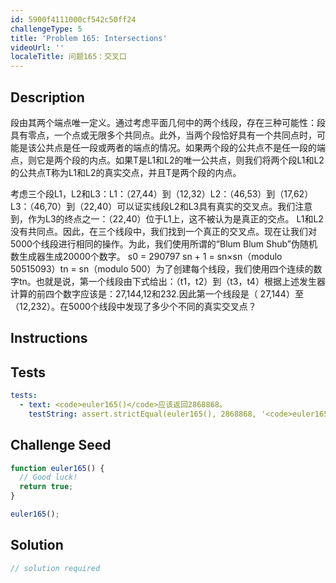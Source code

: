```yaml
---
id: 5900f4111000cf542c50ff24
challengeType: 5
title: 'Problem 165: Intersections'
videoUrl: ''
localeTitle: 问题165：交叉口
---
```


## Description
<section id="description">段由其两个端点唯一定义。通过考虑平面几何中的两个线段，存在三种可能性：段具有零点，一个点或无限多个共同点。此外，当两个段恰好具有一个共同点时，可能是该公共点是任一段或两者的端点的情况。如果两个段的公共点不是任一段的端点，则它是两个段的内点。如果T是L1和L2的唯一公共点，则我们将两个段L1和L2的公共点T称为L1和L2的真实交点，并且T是两个段的内点。 <p>考虑三个段L1，L2和L3：L1：（27,44）到（12,32）L2：（46,53）到（17,62）L3：（46,70）到（22,40）可以证实线段L2和L3具有真实的交叉点。我们注意到，作为L3的终点之一：（22,40）位于L1上，这不被认为是真正的交点。 L1和L2没有共同点。因此，在三个线段中，我们找到一个真正的交叉点。现在让我们对5000个线段进行相同的操作。为此，我们使用所谓的“Blum Blum Shub”伪随机数生成器生成20000个数字。 s0 = 290797 sn + 1 = sn×sn（modulo 50515093）tn = sn（modulo 500）为了创建每个线段，我们使用四个连续的数字tn。也就是说，第一个线段由下式给出：（t1，t2）到（t3，t4）根据上述发生器计算的前四个数字应该是：27,144,12和232.因此第一个线段是（ 27,144）至（12,232）。在5000个线段中发现了多少个不同的真实交叉点？ </p></section>

## Instructions
<section id="instructions">
</section>

## Tests
<section id='tests'>

```yml
tests:
  - text: <code>euler165()</code>应该返回2868868。
    testString: assert.strictEqual(euler165(), 2868868, '<code>euler165()</code> should return 2868868.');

```

</section>

## Challenge Seed
<section id='challengeSeed'>

<div id='js-seed'>

```js
function euler165() {
  // Good luck!
  return true;
}

euler165();

```

</div>



</section>

## Solution
<section id='solution'>

```js
// solution required
```
</section>
